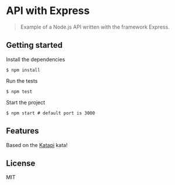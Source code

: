API with Express
===

> Example of a Node.js API written with the framework Express.


Getting started
---

Install the dependencies
```
$ npm install
```

Run the tests
```
$ npm test
```

Start the project
```
$ npm start # default port is 3000
```

Features
---

Based on the [Katapi](https://github.com/octo-woapi/katapi) kata!



License
---

MIT